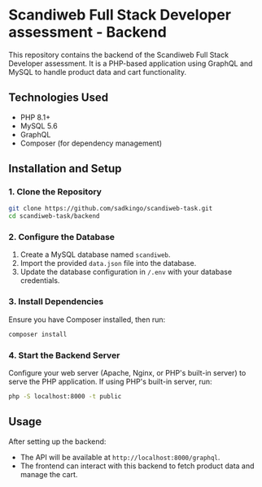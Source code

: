 # Scandiweb Full Stack Developer assessment - Backend

This repository contains the backend of the Scandiweb Full Stack Developer assessment. It is a PHP-based application using GraphQL and MySQL to handle product data and cart functionality.

## **Technologies Used**

- PHP 8.1+
- MySQL 5.6
- GraphQL
- Composer (for dependency management)

## **Installation and Setup**

### **1. Clone the Repository**
```sh
git clone https://github.com/sadkingo/scandiweb-task.git
cd scandiweb-task/backend
```

### **2. Configure the Database**
1. Create a MySQL database named `scandiweb`.
2. Import the provided `data.json` file into the database.
3. Update the database configuration in `/.env` with your database credentials.

### **3. Install Dependencies**
Ensure you have Composer installed, then run:
```sh
composer install
```

### **4. Start the Backend Server**
Configure your web server (Apache, Nginx, or PHP's built-in server) to serve the PHP application. If using PHP's built-in server, run:
```sh
php -S localhost:8000 -t public
```

## **Usage**
After setting up the backend:
- The API will be available at `http://localhost:8000/graphql`.
- The frontend can interact with this backend to fetch product data and manage the cart.

